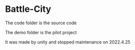 # Battle-City

The code folder is the source code

The demo folder is the pilot project

It was made by unity and stopped maintenance on 2022.4.25



